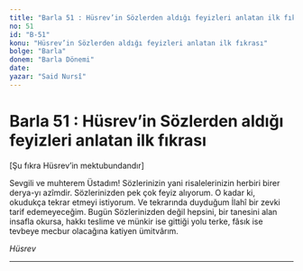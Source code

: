 ```yaml
---
title: "Barla 51 : Hüsrev’in Sözlerden aldığı feyizleri anlatan ilk fıkrası"
no: 51
id: "B-51"
konu: "Hüsrev’in Sözlerden aldığı feyizleri anlatan ilk fıkrası"
bolge: "Barla"
donem: "Barla Dönemi"
date: 
yazar: "Said Nursî"
---
```


# Barla 51 : Hüsrev’in Sözlerden aldığı feyizleri anlatan ilk fıkrası

<p class="takdim">[Şu fıkra Hüsrev’in mektubundandır]</p>

Sevgili ve muhterem Üstadım! Sözlerinizin yani risalelerinizin herbiri birer derya-yı azîmdir. Sözlerinizden pek çok feyiz alıyorum. O kadar ki, okudukça tekrar etmeyi istiyorum. Ve tekrarında duyduğum İlahî bir zevki tarif edemeyeceğim. Bugün Sözlerinizden değil hepsini, bir tanesini alan insafla okursa, hakkı teslime ve münkir ise gittiği yolu terke, fâsık ise tevbeye mecbur olacağına katiyen ümitvârım.

*Hüsrev*

***
